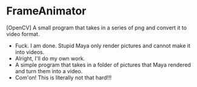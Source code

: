 # FrameAnimator
 [OpenCV] A small program that takes in a series of png and convert it to video format.
* Fuck. I am done. Stupid Maya only render pictures and cannot make it into videos.
* Alright, I'll do my own work.
* A simple program that takes in a folder of pictures that Maya rendered and turn them into a video.
* Com'on! This is literally not that hard!!!